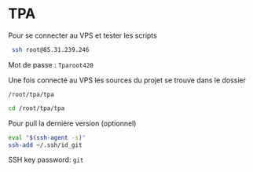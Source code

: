 # TPA

Pour se connecter au VPS et tester les scripts

```bash
 ssh root@85.31.239.246
```

Mot de passe : ``Tparoot420``

Une fois connecté au VPS les sources du projet se trouve dans le dossier

``/root/tpa/tpa``

```bash
cd /root/tpa/tpa
```

Pour pull la dernière version (optionnel)
```bash
eval "$(ssh-agent -s)"
ssh-add ~/.ssh/id_git
```

SSH key password: ``git``

